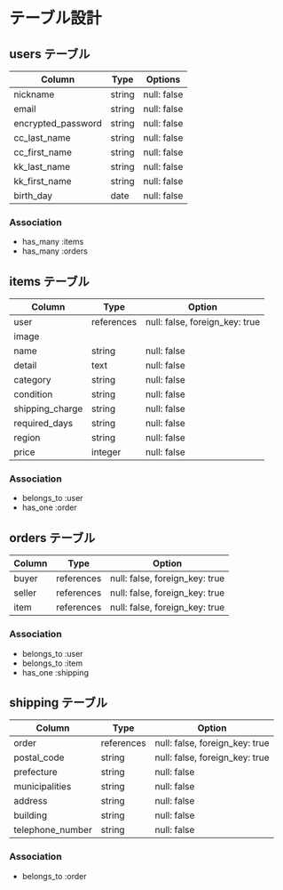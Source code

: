 # テーブル設計

## users テーブル

| Column             | Type   | Options     |
| ------------------ | ------ | ----------- |
| nickname           | string | null: false |
| email              | string | null: false |
| encrypted_password | string | null: false |
| cc_last_name       | string | null: false |
| cc_first_name      | string | null: false |
| kk_last_name       | string | null: false |
| kk_first_name      | string | null: false |
| birth_day          | date   | null: false |

### Association

- has_many :items
- has_many :orders

## items テーブル
| Column          | Type       | Option                         |
| --------------- | ---------- | ------------------------------ |
| user            | references | null: false, foreign_key: true |
| image           |            |                                |
| name            | string     | null: false                    |
| detail          | text       | null: false                    |
| category        | string     | null: false                    |
| condition       | string     | null: false                    |
| shipping_charge | string     | null: false                    |
| required_days   | string     | null: false                    |
| region          | string     | null: false                    |
| price           | integer    | null: false                    |

### Association

- belongs_to :user
- has_one :order

## orders テーブル
| Column    | Type       | Option                         | 
| --------- | ---------- | ------------------------------ |
| buyer     | references | null: false, foreign_key: true |
| seller    | references | null: false, foreign_key: true |
| item      | references | null: false, foreign_key: true |

### Association

- belongs_to :user
- belongs_to :item
- has_one :shipping

## shipping テーブル
| Column           | Type       | Option                         |
| ---------------- | ---------- | ------------------------------ |
| order            | references | null: false, foreign_key: true |
| postal_code      | string     | null: false, foreign_key: true |
| prefecture       | string     | null: false                    |
| municipalities   | string     | null: false                    |
| address          | string     | null: false                    |
| building         | string     | null: false                    |
| telephone_number | string     | null: false                    |

### Association

- belongs_to :order
